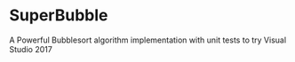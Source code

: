# SuperBubble
A Powerful Bubblesort algorithm implementation with unit tests to try Visual Studio 2017
